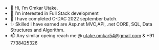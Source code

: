 - 👋 Hi, I’m Omkar Utake.
- 👀 I’m interested in Full Stack development
- 🌱 I have completed C-DAC 2022 september batch.
- ✨ Skilled i have earned are Asp.net MVC,API, .net CORE, SQL, Data Structures and Algorithm.
- 📫 Any similar opeing reach me @ utake.omkar54@gmail.com  & +91 7738425326

